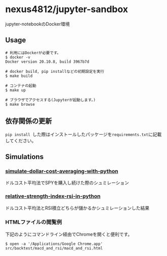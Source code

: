 # nexus4812/jupyter-sandbox
jupyter-notebookのDocker環境

## Usage
```shell
# 利用にはDockerが必要です。
$ docker -v 
Docker version 20.10.8, build 3967b7d

# docker build, pip installなどの初期設定を実行
$ make build 

# コンテナの起動
$ make up 

# ブラウザでアクセスする(Jupyterが起動します。)
$ make browse 
```
## 依存関係の更新
`pip install `した際はインストールしたパッケージを`requirements.txt`に記載してください。

## Simulations  
### [simulate-dollar-cost-averaging-with-python](https://github.com/nexus4812/jupyter-sandbox/blob/master/src/simulate-dollar-cost-averaging-with-python.ipynb)
ドルコスト平均法でSPYを購入し続けた際のシュミレーション

### [relative-strength-index-rsi-in-python](https://github.com/nexus4812/jupyter-sandbox/blob/master/src/relative-strength-index-rsi-in-python.ipynb)
ドルコスト平均法とRSI積立どちらが儲かるかシュミレーションした結果


### HTMLファイルの閲覧例
下記のようにコマンドライン経由でChromeを開くと便利です。
```
$ open -a '/Applications/Google Chrome.app' src/backtest/macd_and_rsi/macd_and_rsi.html
```
